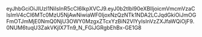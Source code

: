 eyJhbGciOiJIUzI1NiIsInR5cCI6IkpXVCJ9.eyJ0b2tlbl90eXBlIjoicmVmcmVzaCIsImV4cCI6MTc0MzU5NjAwNiwiaWF0IjoxNzQzNTk1NDA2LCJqdGkiOiJmOGFmOTJmMjE0NmQ0NjU3OWY0MzgxZTcxYzBiN2VlYyIsInVzZXJfaWQiOjF9.0NUM6tuqU3ZakVKjIX7Tn9_N_FGiJGRgbEhBx-GE1G8